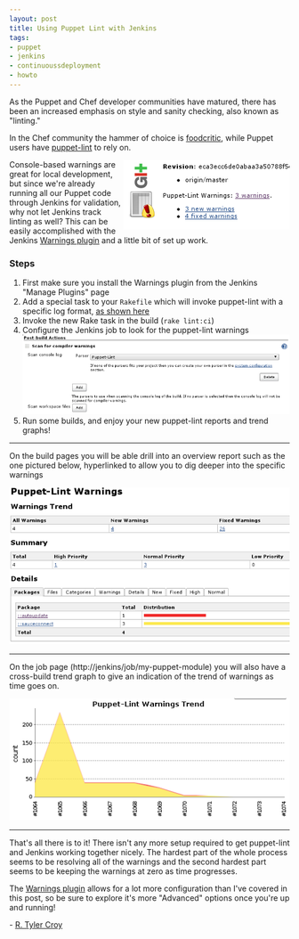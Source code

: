 ```yaml
---
layout: post
title: Using Puppet Lint with Jenkins
tags:
- puppet
- jenkins
- continuoussdeployment
- howto
---
```



As the Puppet and Chef developer communities have matured, there has been
an increased emphasis on style and sanity checking, also known as "linting."

In the Chef community the hammer of choice is
[foodcritic](http://acrmp.github.com/foodcritic/), while Puppet users have
[puppet-lint](https://github.com/rodjek/puppet-lint/) to rely on.


<img src="/images/post-images/puppet-lint-jenkins/puppet-lint-build-page.png"
alt="Puppet Lint Warnings in Jenkins" align="right"/>


Console-based warnings are great for local development, but since we're already
running all our Puppet code through Jenkins for validation, why not let Jenkins
track linting as well? This can be easily accomplished with the Jenkins [Warnings
plugin](https://wiki.jenkins-ci.org/display/JENKINS/Warnings+Plugin) and a
little bit of set up work.



### Steps

1. First make sure you install the Warnings plugin from the Jenkins "Manage
   Plugins" page
1. Add a special task to your `Rakefile` which will invoke puppet-lint with a
   specific log format, [as shown here](https://gist.github.com/3041462)
1. Invoke the new Rake task in the build (`rake lint:ci`)
1. Configure the Jenkins job to look for the puppet-lint warnings
    ![Warnings scan configuration](/images/post-images/puppet-lint-jenkins/warnings-plugin-scan.png)
1. Run some builds, and enjoy your new puppet-lint reports and trend graphs!


---

On the build pages you will be able drill into an overview report such as the one
pictured below, hyperlinked to allow you to dig deeper into the specific warnings

![Build-specific warnings report](/images/post-images/puppet-lint-jenkins/puppet-lint-warnings-build-page.png)

---

On the job page (http://jenkins/job/my-puppet-module) you will also have a
cross-build trend graph to give an indication of the trend of warnings as time
goes on.

![Overall Warnings Trend](/images/post-images/puppet-lint-jenkins/puppet-lint-trend.png)

---


That's all there is to it! There isn't any more setup required to get
puppet-lint and Jenkins working together nicely.  The hardest part of the whole
process seems to be resolving all of the warnings and the second hardest part seems to
be keeping the warnings at zero as time progresses.

The [Warnings
plugin](https://wiki.jenkins-ci.org/display/JENKINS/Warnings+Plugin) allows for
a lot more configuration than I've covered in this post, so be sure to explore
it's more "Advanced" options once you're up and running!


\- [R. Tyler Croy](https://github.com/rtyler/)

